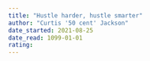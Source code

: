 ```yaml
---
title: "Hustle harder, hustle smarter"
author: "Curtis '50 cent' Jackson"
date_started: 2021-08-25
date_read: 1099-01-01
rating:
---
```

